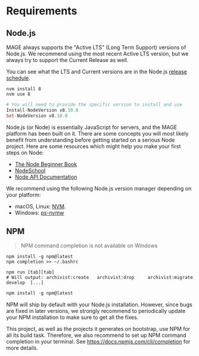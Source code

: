 # Requirements

## Node.js

<aside class="notice">
MAGE always supports the "Active LTS" (Long Term Support) versions of Node.js.
We recommend using the most recent Active LTS version, but we always try to support the Current Release as well.

You can see what the LTS and Current versions are in the Node.js
<a href="https://github.com/nodejs/Release#release-schedule">release schedule</a>.
</aside>

```shell
nvm install 8
nvm use 8
```

```powershell
# You will need to provide the specific version to install and use
Install-NodeVersion v8.10.0
Set-NodeVersion v8.10.0
```

Node.js (or Node) is essentially JavaScript for servers, and the MAGE platform has been built on it.
There are some concepts you will most likely benefit from understanding before getting started on a
serious Node project. Here are some resources which might help you make your first steps on Node:

  * [The Node Beginner Book](http://www.nodebeginner.org)
  * [NodeSchool](http://nodeschool.io)
  * [Node API Documentation](http://nodejs.org/api)


We recommend using the following Node.js version manager depending on your platform:

  * macOS, Linux: [NVM](https://github.com/creationix/nvm).
  * Windows: [ps-nvmw](https://github.com/aaronpowell/ps-nvmw)

## NPM

> NPM command completion is not available on Windows

```shell
npm install -g npm@latest
npm completion >> ~/.bashrc

npm run [tab][tab]
# Will output: archivist:create   archivist:drop     archivist:migrate  develop  [...]
```

```powershell
npm install -g npm@latest
```


NPM will ship by default with your Node.js installation. However,
since bugs are fixed in later versions, we strongly recommend
to periodically update your NPM installation to make sure to
get all the fixes.

This project, as well as the projects it generates on bootstrap,
use NPM for all its build task. Therefore, we also recommend
to set up NPM command completion in your terminal.
See https://docs.npmjs.com/cli/completion for more details.

